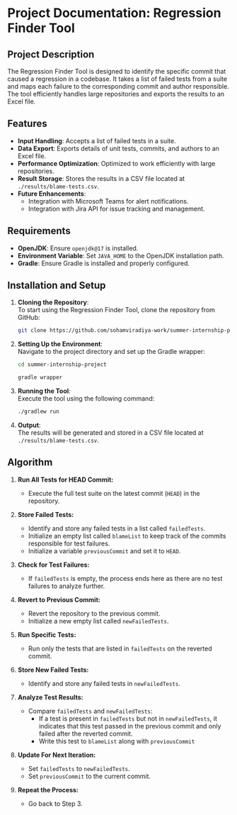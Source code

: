 # Project Documentation: Regression Finder Tool


## Project Description
The Regression Finder Tool is designed to identify the specific commit that caused a regression in a codebase. It takes a list of failed tests from a suite and maps each failure to the corresponding commit and author responsible. The tool efficiently handles large repositories and exports the results to an Excel file.

## Features
- **Input Handling**: Accepts a list of failed tests in a suite.
- **Data Export**: Exports details of unit tests, commits, and authors to an Excel file.
- **Performance Optimization**: Optimized to work efficiently with large repositories.
- **Result Storage**: Stores the results in a CSV file located at `./results/blame-tests.csv`.
- **Future Enhancements**:
  - Integration with Microsoft Teams for alert notifications.
  - Integration with Jira API for issue tracking and management.

## Requirements
- **OpenJDK**: Ensure `openjdk@17` is installed.
- **Environment Variable**: Set `JAVA_HOME` to the OpenJDK installation path.
- **Gradle**: Ensure Gradle is installed and properly configured.

## Installation and Setup
1. **Cloning the Repository**:  
   To start using the Regression Finder Tool, clone the repository from GitHub:
   ```sh
   git clone https://github.com/sohamviradiya-work/summer-internship-project
   ```

2. **Setting Up the Environment**:  
   Navigate to the project directory and set up the Gradle wrapper:
   ```sh
   cd summer-internship-project
   ```
   ```sh
   gradle wrapper
   ```

3. **Running the Tool**:  
   Execute the tool using the following command:
   ```sh
   ./gradlew run
   ```

4. **Output**:  
   The results will be generated and stored in a CSV file located at `./results/blame-tests.csv`.

## Algorithm

1. **Run All Tests for HEAD Commit:**
    - Execute the full test suite on the latest commit (`HEAD`) in the repository.

2. **Store Failed Tests:**
    - Identify and store any failed tests in a list called `failedTests`.
    - Initialize an empty list called `blameList` to keep track of the commits responsible for test failures.
    - Initialize a variable `previousCommit` and set it to `HEAD`.

3. **Check for Test Failures:**
    - If `failedTests` is empty, the process ends here as there are no test failures to analyze further.

4. **Revert to Previous Commit:**
    - Revert the repository to the previous commit.
    - Initialize a new empty list called `newFailedTests`.

5. **Run Specific Tests:**
    - Run only the tests that are listed in `failedTests` on the reverted commit.

6. **Store New Failed Tests:**
    - Identify and store any failed tests in `newFailedTests`.

7. **Analyze Test Results:**
    - Compare `failedTests` and `newFailedTests`:
        - If a test is present in `failedTests` but not in `newFailedTests`, it indicates that this test passed in the previous commit and only failed after the reverted commit.
        - Write this test to `blameList` along with `previousCommit`

8. **Update For Next Iteration:**
    - Set `failedTests` to `newFailedTests`.
    - Set `previousCommit` to the current commit.

9. **Repeat the Process:**
    - Go back to Step 3.
